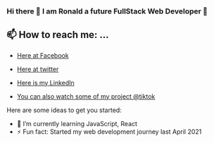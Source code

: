 ### Hi there 👋 I am Ronald a future FullStack Web Developer :green_heart:

## 📫 How to reach me: ...
- [Here at Facebook](https://www.facebook.com/Lexus654)
- [Here at twitter](https://twitter.com/ronaldlaz4)
- [Here is my LinkedIn](https://www.linkedin.com/in/ronald-laz-b04688217/)

- [You can also watch some of my project @tiktok](https://www.tiktok.com/@lexusoxo?)

Here are some ideas to get you started:


- 🌱 I’m currently learning JavaScript, React
- ⚡ Fun fact: Started my web development journey last April 2021

<!--
**lexus654/lexus654** is a ✨ _special_ ✨ repository because its `README.md` (this file) appears on your GitHub profile.


